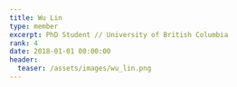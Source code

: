```yaml
---
title: Wu Lin
type: member
excerpt: PhD Student // University of British Columbia
rank: 4
date: 2018-01-01 00:00:00
header:
  teaser: /assets/images/wu_lin.png
---
```

<!-- Wu Lin (Research assistant from Jan-Dec 2017, joined UBC as a PhD student) -->
